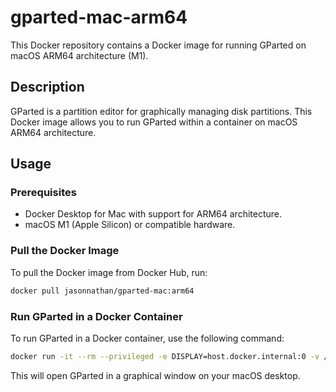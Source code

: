 # gparted-mac-arm64

This Docker repository contains a Docker image for running GParted on macOS ARM64 architecture (M1).

## Description

GParted is a partition editor for graphically managing disk partitions. This Docker image allows you to run GParted within a container on macOS ARM64 architecture.

## Usage

### Prerequisites

- Docker Desktop for Mac with support for ARM64 architecture.
- macOS M1 (Apple Silicon) or compatible hardware.

### Pull the Docker Image

To pull the Docker image from Docker Hub, run:

```bash
docker pull jasonnathan/gparted-mac:arm64
```

### Run GParted in a Docker Container
To run GParted in a Docker container, use the following command:

```bash
docker run -it --rm --privileged -e DISPLAY=host.docker.internal:0 -v /tmp/.X11-unix:/tmp/.X11-unix jasonnathan/gparted-mac:arm64
```
This will open GParted in a graphical window on your macOS desktop.

